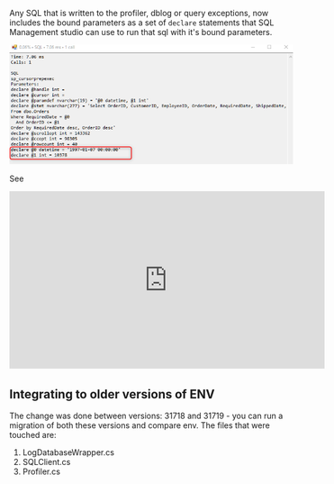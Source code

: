 Any SQL that is written to the profiler, dblog or query exceptions, now includes the bound parameters as a set of `declare` statements that SQL Management studio can use to run that sql with it's bound parameters.

![Profiler screenshot](2019-07-14_10h32_17.png)

See
<iframe width="560" height="315" src="https://www.youtube.com/embed/9xkmeGIZZx4" frameborder="0" allowfullscreen></iframe>


## Integrating to older versions of ENV
The change was done between versions: 31718 and 31719 - you can run a migration of both these versions and compare env.
The files that were touched are:
1. LogDatabaseWrapper.cs
2. SQLClient.cs
3. Profiler.cs